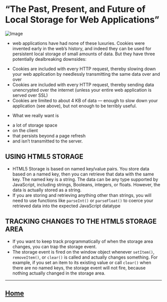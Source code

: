 
# “The Past, Present, and Future of Local Storage for Web Applications”

![Image](https://encrypted-tbn0.gstatic.com/images?q=tbn:ANd9GcSnJH1mQBJpwumU3uRVgCubx_jp_5TUNj6qMA&usqp=CAU)

* web applications have had none of these luxuries. Cookies were invented early in the web’s history, and indeed they can be used for persistent local storage of small amounts of data. But they have three potentially dealbreaking downsides:

 - Cookies are included with every HTTP request, thereby slowing down your web application by needlessly transmitting the same data over and over
- Cookies are included with every HTTP request, thereby sending data unencrypted over the internet (unless your entire web application is served over SSL)
- Cookies are limited to about 4 KB of data — enough to slow down your application (see above), but not enough to be terribly useful.

* What we really want is

- a lot of storage space 
- on the client
- that persists beyond a page refresh
- and isn’t transmitted to the server.

## USING HTML5 STORAGE

* HTML5 Storage is based on named key/value pairs. You store data based on a named key, then you can retrieve that data with the same key. The named key is a string. The data can be any type supported by JavaScript, including strings, Booleans, integers, or floats. However, the data is actually stored as a string.
* If you are storing and retrieving anything other than strings, you will need to use functions like `parseInt()` or `parseFloat()` to coerce your retrieved data into the expected JavaScript datatype

## TRACKING CHANGES TO THE HTML5 STORAGE AREA

* If you want to keep track programmatically of when the storage area changes, you can trap the storage event.
* The storage event is fired on the window object whenever `setItem()`, `removeItem()`, or `clear()` is called and actually changes something. For example, if you set an item to its existing value or call `clear()` when there are no named keys, the storage event will not fire, because nothing actually changed in the storage area.

*****************************************************************

## [ Home ](https://reem-alqurm.github.io/ReadingNotes/)
